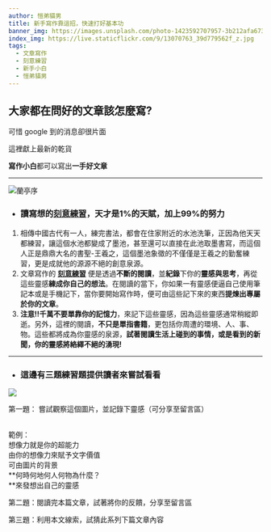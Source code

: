 ```yaml
---
author: 愷弟貓男
title: 新手寫作靠這招，快速打好基本功
banner_img: https://images.unsplash.com/photo-1423592707957-3b212afa6733?ixlib=rb-1.2.1&ixid=MnwxMjA3fDB8MHxwaG90by1wYWdlfHx8fGVufDB8fHx8&auto=format&fit=crop&w=1332&q=80
index_img: https://live.staticflickr.com/9/13070763_39d779562f_z.jpg
tags:
  - 文章寫作
  - 刻意練習
  - 新手小白
  - 愷弟貓男
---
```

<!--StartFragment-->

## 大家都在問好的文章該怎麼寫?

可惜 google 到的消息卻很片面

這裡獻上最新的乾貨

**寫作小白**都可以寫出**一手好文章**

**<hr>**

![蘭亭序](https://live.staticflickr.com/9/13070763_39d779562f_z.jpg "Chinese Text")

<!--EndFragment-->

<!--StartFragment-->

* ### 讀寫想的[刻意練習](https://igamepark.biz/2urY0)，天才是1%的天賦，加上99%的努力

1. 相傳中國古代有一人，練完書法，都會在住家附近的水池洗筆，正因為他天天都練習，讓這個水池都變成了墨池，甚至還可以直接在此池取墨書寫，而這個人正是鼎鼎大名的書聖-王羲之，這個墨池象徵的不僅僅是王羲之的勤奮練習，更是成就他的源源不絕的創意泉源。
2. 文章寫作的 **[刻意練習](https://igamepark.biz/2urY0)** 便是透過**不斷的閱讀**，並**紀錄**下你的**靈感與思考**，再從這些靈感**練成你自己的想法**。在閱讀的當下，你如果一有靈感便逼自己使用筆記本或是手機記下，當你要開始寫作時，便可由這些記下來的東西**提煉出專屬於你的文章**。
3. **注意!!千萬不要單靠你的記憶力**，來記下這些靈感，因為這些靈感通常稍縱即逝。另外，這裡的閱讀，**不只是單指書籍**，更包括你周遭的環境、人、事、物。這些都將成為你靈感的泉源，**試著閱讀生活上碰到的事情，或是看到的新聞，你的靈感將絡繹不絕的湧現!**

<hr>

* ### 這邊有三題練習題提供讀者來嘗試看看

![](https://images.unsplash.com/photo-1642124587211-998635ef31d5?ixlib=rb-1.2.1&ixid=MnwxMjA3fDB8MHxwaG90by1wYWdlfHx8fGVufDB8fHx8&auto=format&fit=crop&w=1578&q=80)

第一題： 嘗試觀察這個圖片，並記錄下靈感（可分享至留言區）

<br>範例：<br>想像力就是你的超能力<br>由你的想像力來賦予文字價值<br>可由圖片的背景<br>**何時何地何人何物為什麼？<br>**來發想出自己的靈感

第二題：閱讀完本篇文章，試著將你的反饋，分享至留言區

第三題：利用本文線索，試猜此系列下篇文章內容

<!--EndFragment-->